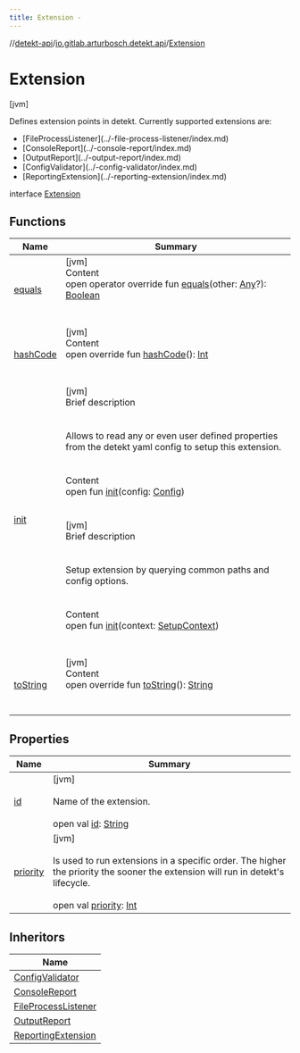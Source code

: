 ```yaml
---
title: Extension -
---
```

//[detekt-api](../../index.md)/[io.gitlab.arturbosch.detekt.api](../index.md)/[Extension](index.md)



# Extension  
 [jvm] 



Defines extension points in detekt. Currently supported extensions are:

<ul><li>[FileProcessListener](../-file-process-listener/index.md)</li><li>[ConsoleReport](../-console-report/index.md)</li><li>[OutputReport](../-output-report/index.md)</li><li>[ConfigValidator](../-config-validator/index.md)</li><li>[ReportingExtension](../-reporting-extension/index.md)</li></ul>

interface [Extension](index.md)   


## Functions  
  
|  Name|  Summary| 
|---|---|
| [equals](../../io.gitlab.arturbosch.detekt.api.internal/-yaml-config/-companion/index.md#kotlin/Any/equals/#kotlin.Any?/PointingToDeclaration/)| [jvm]  <br>Content  <br>open operator override fun [equals](../../io.gitlab.arturbosch.detekt.api.internal/-yaml-config/-companion/index.md#kotlin/Any/equals/#kotlin.Any?/PointingToDeclaration/)(other: [Any](https://kotlinlang.org/api/latest/jvm/stdlib/kotlin/-any/index.html)?): [Boolean](https://kotlinlang.org/api/latest/jvm/stdlib/kotlin/-boolean/index.html)  <br><br><br>
| [hashCode](../../io.gitlab.arturbosch.detekt.api.internal/-yaml-config/-companion/index.md#kotlin/Any/hashCode/#/PointingToDeclaration/)| [jvm]  <br>Content  <br>open override fun [hashCode](../../io.gitlab.arturbosch.detekt.api.internal/-yaml-config/-companion/index.md#kotlin/Any/hashCode/#/PointingToDeclaration/)(): [Int](https://kotlinlang.org/api/latest/jvm/stdlib/kotlin/-int/index.html)  <br><br><br>
| [init](init.md)| [jvm]  <br>Brief description  <br><br><br>Allows to read any or even user defined properties from the detekt yaml config to setup this extension.<br><br>  <br>Content  <br>open fun [init](init.md)(config: [Config](../-config/index.md))  <br><br><br>[jvm]  <br>Brief description  <br><br><br>Setup extension by querying common paths and config options.<br><br>  <br>Content  <br>open fun [init](init.md)(context: [SetupContext](../-setup-context/index.md))  <br><br><br>
| [toString](../../io.gitlab.arturbosch.detekt.api.internal/-yaml-config/-companion/index.md#kotlin/Any/toString/#/PointingToDeclaration/)| [jvm]  <br>Content  <br>open override fun [toString](../../io.gitlab.arturbosch.detekt.api.internal/-yaml-config/-companion/index.md#kotlin/Any/toString/#/PointingToDeclaration/)(): [String](https://kotlinlang.org/api/latest/jvm/stdlib/kotlin/-string/index.html)  <br><br><br>


## Properties  
  
|  Name|  Summary| 
|---|---|
| [id](index.md#io.gitlab.arturbosch.detekt.api/Extension/id/#/PointingToDeclaration/)|  [jvm] <br><br>Name of the extension.<br><br>open val [id](index.md#io.gitlab.arturbosch.detekt.api/Extension/id/#/PointingToDeclaration/): [String](https://kotlinlang.org/api/latest/jvm/stdlib/kotlin/-string/index.html)   <br>
| [priority](index.md#io.gitlab.arturbosch.detekt.api/Extension/priority/#/PointingToDeclaration/)|  [jvm] <br><br>Is used to run extensions in a specific order. The higher the priority the sooner the extension will run in detekt's lifecycle.<br><br>open val [priority](index.md#io.gitlab.arturbosch.detekt.api/Extension/priority/#/PointingToDeclaration/): [Int](https://kotlinlang.org/api/latest/jvm/stdlib/kotlin/-int/index.html)   <br>


## Inheritors  
  
|  Name| 
|---|
| [ConfigValidator](../-config-validator/index.md)
| [ConsoleReport](../-console-report/index.md)
| [FileProcessListener](../-file-process-listener/index.md)
| [OutputReport](../-output-report/index.md)
| [ReportingExtension](../-reporting-extension/index.md)

